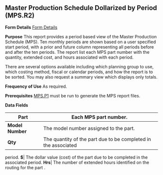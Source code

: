 ## Master Production Schedule Dollarized by Period (MPS.R2)
<PageHeader />

**Form Details**
[Form Details](../MPS-R2-1/README.md)

**Purpose**
This report provides a period based view of the Master Production Schedule
(MPS). Ten monthly periods are shown based on a user specified start period,
with a prior and future column representing all periods before and after the
ten periods. The report list each MPS part number with the quantity, extended
cost, and hours associated with each period.

There are several options available including which planning group to use,
which costing method, fiscal or calendar periods, and how the report is to be
sorted. You may also request a summary view which displays only totals.

**Frequency of Use**
As required.

**Prerequisites**
[MPS.P1](../MPS-P1/README.md) must be run to generate the MPS report files.

**Data Fields**

| **Part**         | Each MPS part number.                                          |
| ---------------- | -------------------------------------------------------------- |
| **Model Number** | The model number assigned to the part.                         |
| **Qty**          | The quantity of the part due to be completed in the associated |
period.
**$**|  The dollar value (cost) of the part due to be completed in the
associated period.
**Hrs**|  The number of extended hours identified on the routing for the part
.

<badge text= "Version 8.10.57 " vertical="middle" />

<PageFooter />
